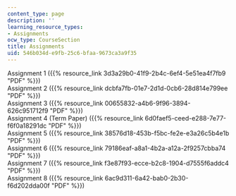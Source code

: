 ```yaml
---
content_type: page
description: ''
learning_resource_types:
- Assignments
ocw_type: CourseSection
title: Assignments
uid: 546b034d-e9fb-25c6-bfaa-9673ca3a9f35
---
```


Assignment 1 ({{% resource_link 3d3a29b0-41f9-2b4c-6ef4-5e51ea4f7fb9 "PDF" %}})  
Assignment 2 ({{% resource_link dcbfa7fb-01e7-2d1d-0cb6-28d814e799ee "PDF" %}})  
Assignment 3 ({{% resource_link 00655832-a4b6-9f96-3894-626c951712f9 "PDF" %}})  
Assignment 4 (Term Paper) ({{% resource_link 6d0faef5-ceed-e288-7e77-f6f0a18291dc "PDF" %}})  
Assignment 5 ({{% resource_link 38576d18-453b-f5bc-fe2e-e3a26c5b4e1b "PDF" %}})  
Assignment 6 ({{% resource_link 79186eaf-a8a1-4b2a-a12a-2f9257cbba74 "PDF" %}})  
Assignment 7 ({{% resource_link f3e87f93-ecce-b2c8-1904-d7555f6addc4 "PDF" %}})  
Assignment 8 ({{% resource_link 6ac9d311-6a42-bab0-2b30-f6d202dda00f "PDF" %}})